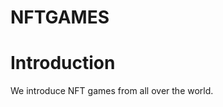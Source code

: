 <!-- <img src="https://user-images.githubusercontent.com/9734978/150770333-d4c300f8-da5e-4b3d-9049-6a2bd5ff7be2.png"  width="700" height="394">

 -->
 
<!-- # [NFTGAMES](https://teamit.co.kr/)
 -->
 
# NFTGAMES


# Introduction
We introduce NFT games from all over the world.

<br/>
<br/>
